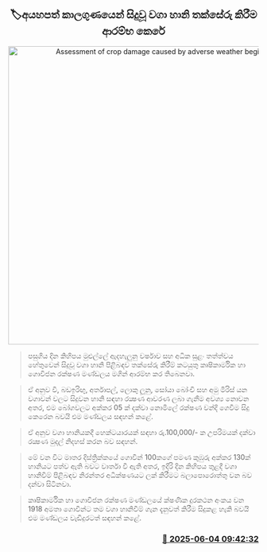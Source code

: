 <p align='center'><b><h2 align='center' title='Assessment of crop damage caused by adverse weather begins'>🏷අයහපත් කාලගුණයෙන් සිදුවූ වගා හානි තක්සේරු කිරීම ආරම්භ කෙරේ</h2></b></p>
<p align='center'><img src='https://helakuru.sgp1.cdn.digitaloceanspaces.com/esana/images/lib/kuburu-dry.jpg' width='600' alt='Assessment of crop damage caused by adverse weather begins'></p>

> පසුගිය දින කිහිපය මුළුල්ලේ ඇදහැලුනු වර්ෂාව සහ අධික සුළං තත්ත්වය හේතුවෙන් සිදුවූ වගා හානි පිළිබඳව තක්සේරු කිරීම් කටයුතු කෘෂිකාර්මික හා ගොවිජන රක්ෂණ මණ්ඩලය මගින් ආරම්භ කර තිබෙනවා.

> ඒ අනුව වී, බඩඉරිඟු, අර්තාපල්, ලොකු ලූනු, සෝයා බෝංචි සහ අමු මිරිස් යන වගාවන් වලට සිදුවන හානි සඳහා රක්‍ෂණ ආවරණ ලබා ගැනීම අවශ්‍ය නොවන අතර, එම බෝගවලට අක්කර 05 ක් දක්වා නොමිලේ රක්ෂණ වන්දි ගෙවීම සිදු කෙරෙන බවයි එම මණ්ඩලය සඳහන් කළේ.

> ඒ අනුව වගා හානියකදී හෙක්ටයාරයක් සඳහා රු.100,000/- ක උපරිමයක් දක්වා රක්‍ෂණ මුදල් නිදහස් කරන බව සඳහන්. 

> මේ වන විට මාතර දිස්ත්‍රික්කයේ ගොවීන් 100කගේ පමණ කුඹුරු අක්කර 130ක් හානියට පත්ව ඇති බවට වාර්තා වී ඇති අතර, ඉදිරි දින කිහිපය තුළදී වගා හානිවීම් පිළිබඳව නිරන්තර අධීක්ෂණයට ලක් කිරීමට බලාපොරොත්තු වන බව දන්වා සිටිනවා.

> කෘෂිකාර්මික හා ගොවිජන රක්ෂණ මණ්ඩලයේ ක්ෂණික දුරකථන අංකය වන 1918 අමතා ගොවීන්ට තම වගා හානිවීම් ගැන දැනුවත් කිරීම සිදුකළ හැකි බවයි එම ‍මණ්ඩලය වැඩිදුරටත් සඳහන් කළේ.



<h3 align='right'><a href='https://www.helakuru.lk/esana/p/110686/'>📅 2025-06-04 09:42:32</a></h3>
